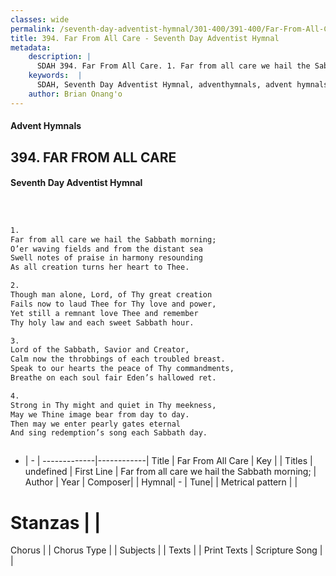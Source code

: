 ```yaml
---
classes: wide
permalink: /seventh-day-adventist-hymnal/301-400/391-400/Far-From-All-Care/
title: 394. Far From All Care - Seventh Day Adventist Hymnal
metadata:
    description: |
      SDAH 394. Far From All Care. 1. Far from all care we hail the Sabbath morning; O’er waving fields and from the distant sea Swell notes of praise in harmony resounding As all creation turns her heart to Thee.
    keywords:  |
      SDAH, Seventh Day Adventist Hymnal, adventhymnals, advent hymnals, Far From All Care, Far from all care we hail the Sabbath morning; 
    author: Brian Onang'o
---
```


#### Advent Hymnals
## 394. FAR FROM ALL CARE
#### Seventh Day Adventist Hymnal

```txt



1.
Far from all care we hail the Sabbath morning;
O’er waving fields and from the distant sea
Swell notes of praise in harmony resounding
As all creation turns her heart to Thee.

2.
Though man alone, Lord, of Thy great creation
Fails now to laud Thee for Thy love and power,
Yet still a remnant love Thee and remember
Thy holy law and each sweet Sabbath hour.

3.
Lord of the Sabbath, Savior and Creator,
Calm now the throbbings of each troubled breast.
Speak to our hearts the peace of Thy commandments,
Breathe on each soul fair Eden’s hallowed ret.

4.
Strong in Thy might and quiet in Thy meekness,
May we Thine image bear from day to day.
Then may we enter pearly gates eternal
And sing redemption’s song each Sabbath day.



```

- |   -  |
-------------|------------|
Title | Far From All Care |
Key |  |
Titles | undefined |
First Line | Far from all care we hail the Sabbath morning; |
Author | 
Year | 
Composer|  |
Hymnal|  - |
Tune|  |
Metrical pattern | |
# Stanzas |  |
Chorus |  |
Chorus Type |  |
Subjects |  |
Texts |  |
Print Texts | 
Scripture Song |  |
  
